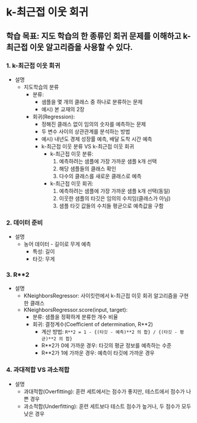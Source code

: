 # k-최근접 이웃 회귀

## 학습 목표: 지도 학습의 한 종류인 회귀 문제를 이해하고 k-최근접 이웃 알고리즘을 사용할 수 있다.

### 1. k-최근접 이웃 회귀

- 설명
  - 지도학습의 분류
    - 분류:
      - 샘플을 몇 개의 클래스 중 하나로 분류하는 문제
      - 예시) 본 교재의 2장
    - 회귀(Regression):
      - 정해진 클래스 없이 임의의 숫자를 예측하는 문제
      - 두 변수 사이의 상관관계를 분석하는 방법
      - 예시) 내년도 경제 성장률 예측, 배달 도착 시간 예측
      - k-최근접 이웃 분류 VS k-최근접 이웃 회귀
        - k-최근접 이웃 분류:
          1. 예측하려는 샘플에 가장 가까운 샘플 k개 선택
          2. 해당 샘플들의 클래스 확인
          3. 다수의 클래스를 새로운 클래스로 예측
        - k-최근접 이웃 회귀:
          1. 예측하려는 샘플에 가장 가까운 샘플 k개 선택(동일)
          2. 이웃한 샘플의 타깃은 임의의 수치임(클래스가 아님)
          3. 샘플 타깃 값들의 수치들 평균으로 예측값을 구함

### 2. 데이터 준비

- 설명
  - 농어 데이터 - 길이로 무게 예측
    - 특성: 길이
    - 타깃: 무게

### 3. R\*\*2

- 설명
  - KNeighborsRegressor: 사이킷런에서 k-최근접 이웃 회귀 알고리즘을 구현한 클래스
  - KNeighborsRegressor.score(input, target):
    - 분류: 샘플을 정확하게 분류한 개수 비율
    - 회귀: 결정계수(Coefficient of determination, R\*\*2)
      - 계산 방법: `R**2 = 1 - {(타깃 - 예측)**2 의 합} / {(타깃 - 평균)**2 의 합}`
      - R\*\*2가 0에 가까운 경우: 타깃의 평균 정보를 예측하는 수준
      - R\*\*2가 1에 가까운 경우: 예측이 타깃에 가까운 경우

### 4. 과대적합 VS 과소적합

- 설명
  - 과대적합(Overfitting): 훈련 세트에서는 점수가 좋지만, 테스트에서 점수가 나쁜 경우
  - 과소적합(Underfitting): 훈련 세트보다 테스트 점수가 높거나, 두 점수가 모두 낮은 경우
